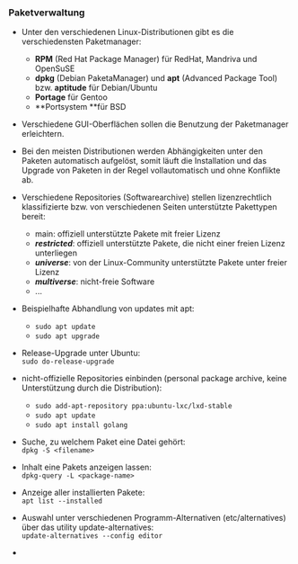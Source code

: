 ### Paketverwaltung

* Unter den verschiedenen Linux-Distributionen gibt es die verschiedensten Paketmanager:

  * **RPM** \(Red Hat Package Manager\) für RedHat, Mandriva und OpenSuSE
  * **dpkg** \(Debian PaketaManager\) und **apt** \(Advanced Package Tool\) bzw. **aptitude** für Debian/Ubuntu
  * **Portage** für Gentoo
  * **Portsystem **für BSD

* Verschiedene GUI-Oberflächen sollen die Benutzung der Paketmanager erleichtern.

* Bei den meisten Distributionen werden Abhängigkeiten unter den Paketen automatisch aufgelöst, somit läuft die Installation und das Upgrade von Paketen in der Regel vollautomatisch und ohne Konflikte ab.

* Verschiedene Repositories \(Softwarearchive\) stellen lizenzrechtlich klassifizierte bzw. von verschiedenen Seiten unterstützte Pakettypen bereit:

  * main:  offiziell unterstützte Pakete mit freier Lizenz
  * _**restricted**_: offiziell unterstützte Pakete, die nicht einer freien Lizenz unterliegen
  * _**universe**_: von der Linux-Community unterstützte Pakete unter freier Lizenz
  * _**multiverse**_: nicht-freie Software
  * ...

* Beispielhafte Abhandlung von updates mit apt:

  * `sudo apt update`
  * `sudo apt upgrade`

* Release-Upgrade unter Ubuntu:  
  `sudo do-release-upgrade`

* nicht-offizielle Repositories einbinden \(personal package archive, keine Unterstützung durch die Distribution\):

  * `sudo add-apt-repository ppa:ubuntu-lxc/lxd-stable`
  * `sudo apt update`
  * `sudo apt install golang`

* Suche, zu welchem Paket eine Datei gehört:   
  `dpkg -S <filename>`

* Inhalt eine Pakets anzeigen lassen:  
  `dpkg-query -L <package-name>`

* Anzeige aller installierten Pakete:  
  `apt list --installed`

* Auswahl unter verschiedenen Programm-Alternativen \(etc/alternatives\) über das utility update-alternatives:  
  `update-alternatives --config editor`

* 


